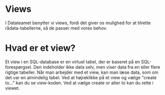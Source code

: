 # Views
I Datateamet benytter vi views, fordi det giver os mulighed for at tilrette rådata-tabellerne, så de passer med vores behov.

# Hvad er et view?
Et view i en SQL-database er en virtuel tabel, der er baseret på en SQL-forespørgsel. Den indeholder ikke data selv, men viser data fra en eller flere rigtige tabeller. Når man arbejder med et view, kan man læse data, som om det var en almindelig tabel. Ved at højreklikke på et view og vælge "create to..." kan du se view-koden. Ved at vælge create or alter to kan du rette i viewet.

